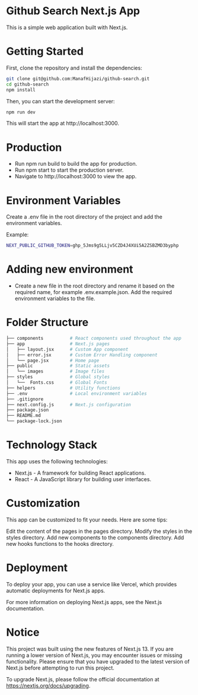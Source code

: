 # Github Search Next.js App

This is a simple web application built with Next.js.

# Getting Started

First, clone the repository and install the dependencies:

```sh
git clone git@github.com:ManafHijazi/github-search.git
cd github-search
npm install
```

Then, you can start the development server:

```sh
npm run dev
```

This will start the app at http://localhost:3000.

# Production

- Run npm run build to build the app for production.
- Run npm start to start the production server.
- Navigate to http://localhost:3000 to view the app.

# Environment Variables

Create a .env file in the root directory of the project and add the environment variables.

Example:

```sh
NEXT_PUBLIC_GITHUB_TOKEN=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
```

# Adding new environment

- Create a new file in the root directory and rename it based on the required name, for example .env.example.json. Add the required environment variables to the file.

# Folder Structure

```sh
├── components          # React components used throughout the app
├── app                 # Next.js pages
│   ├── layout.jsx      # Custom App component
│   ├── error.jsx       # Custom Error Handling component
│   └── page.jsx        # Home page
├── public              # Static assets
│   └── images          # Image files
├── styles              # Global styles
│   └──  Fonts.css      # Global Fonts
├── helpers             # Utility functions
├── .env                # Local environment variables
├── .gitignore
├── next.config.js      # Next.js configuration
├── package.json
├── README.md
└── package-lock.json
```

# Technology Stack

This app uses the following technologies:

- Next.js - A framework for building React applications.
- React - A JavaScript library for building user interfaces.

# Customization

This app can be customized to fit your needs. Here are some tips:

Edit the content of the pages in the pages directory.
Modify the styles in the styles directory.
Add new components to the components directory.
Add new hooks functions to the hooks directory.

# Deployment

To deploy your app, you can use a service like Vercel, which provides automatic deployments for Next.js apps.

For more information on deploying Next.js apps, see the Next.js documentation.

# Notice

This project was built using the new features of Next.js 13. If you are running a lower version of Next.js, you may encounter issues or missing functionality. Please ensure that you have upgraded to the latest version of Next.js before attempting to run this project.

To upgrade Next.js, please follow the official documentation at https://nextjs.org/docs/upgrading.
